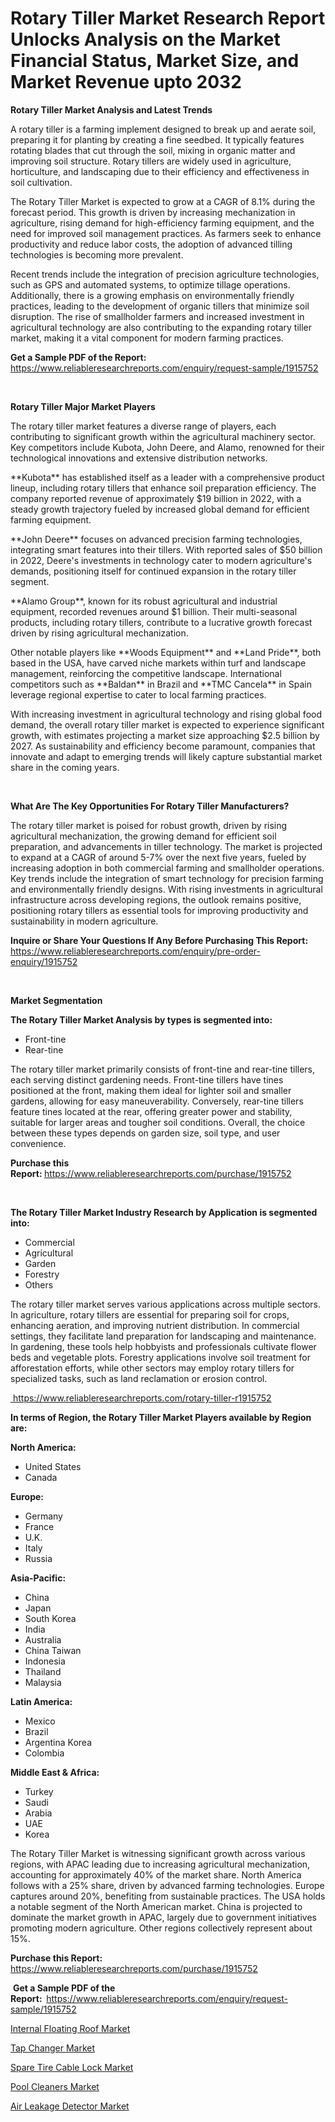 <p><h1>Rotary Tiller Market Research Report Unlocks Analysis on the Market Financial Status, Market Size, and Market Revenue upto 2032</h1></p><p><strong>Rotary Tiller Market Analysis and Latest Trends</strong></p>
<p><p>A rotary tiller is a farming implement designed to break up and aerate soil, preparing it for planting by creating a fine seedbed. It typically features rotating blades that cut through the soil, mixing in organic matter and improving soil structure. Rotary tillers are widely used in agriculture, horticulture, and landscaping due to their efficiency and effectiveness in soil cultivation.</p><p>The Rotary Tiller Market is expected to grow at a CAGR of 8.1% during the forecast period. This growth is driven by increasing mechanization in agriculture, rising demand for high-efficiency farming equipment, and the need for improved soil management practices. As farmers seek to enhance productivity and reduce labor costs, the adoption of advanced tilling technologies is becoming more prevalent.</p><p>Recent trends include the integration of precision agriculture technologies, such as GPS and automated systems, to optimize tillage operations. Additionally, there is a growing emphasis on environmentally friendly practices, leading to the development of organic tillers that minimize soil disruption. The rise of smallholder farmers and increased investment in agricultural technology are also contributing to the expanding rotary tiller market, making it a vital component for modern farming practices.</p></p>
<p><strong>Get a Sample PDF of the Report:&nbsp;</strong> <a href="https://www.reliableresearchreports.com/enquiry/request-sample/1915752?utm_campaign=10&utm_medium=2&utm_source=Github&utm_content=ia&utm_term=02032025&utm_id=rotary-tiller">https://www.reliableresearchreports.com/enquiry/request-sample/1915752</a></p>
<p>&nbsp;</p>
<p><strong>Rotary Tiller Major Market Players</strong></p>
<p><p>The rotary tiller market features a diverse range of players, each contributing to significant growth within the agricultural machinery sector. Key competitors include Kubota, John Deere, and Alamo, renowned for their technological innovations and extensive distribution networks.</p><p>**Kubota** has established itself as a leader with a comprehensive product lineup, including rotary tillers that enhance soil preparation efficiency. The company reported revenue of approximately $19 billion in 2022, with a steady growth trajectory fueled by increased global demand for efficient farming equipment. </p><p>**John Deere** focuses on advanced precision farming technologies, integrating smart features into their tillers. With reported sales of $50 billion in 2022, Deere's investments in technology cater to modern agriculture's demands, positioning itself for continued expansion in the rotary tiller segment.</p><p>**Alamo Group**, known for its robust agricultural and industrial equipment, recorded revenues around $1 billion. Their multi-seasonal products, including rotary tillers, contribute to a lucrative growth forecast driven by rising agricultural mechanization.</p><p>Other notable players like **Woods Equipment** and **Land Pride**, both based in the USA, have carved niche markets within turf and landscape management, reinforcing the competitive landscape. International competitors such as **Baldan** in Brazil and **TMC Cancela** in Spain leverage regional expertise to cater to local farming practices.</p><p>With increasing investment in agricultural technology and rising global food demand, the overall rotary tiller market is expected to experience significant growth, with estimates projecting a market size approaching $2.5 billion by 2027. As sustainability and efficiency become paramount, companies that innovate and adapt to emerging trends will likely capture substantial market share in the coming years.</p></p>
<p>&nbsp;</p>
<p><strong>What Are The Key Opportunities For Rotary Tiller Manufacturers?</strong></p>
<p><p>The rotary tiller market is poised for robust growth, driven by rising agricultural mechanization, the growing demand for efficient soil preparation, and advancements in tiller technology. The market is projected to expand at a CAGR of around 5-7% over the next five years, fueled by increasing adoption in both commercial farming and smallholder operations. Key trends include the integration of smart technology for precision farming and environmentally friendly designs. With rising investments in agricultural infrastructure across developing regions, the outlook remains positive, positioning rotary tillers as essential tools for improving productivity and sustainability in modern agriculture.</p></p>
<p><strong>Inquire or Share Your Questions If Any Before Purchasing This Report:</strong> <a href="https://www.reliableresearchreports.com/enquiry/pre-order-enquiry/1915752?utm_campaign=10&utm_medium=2&utm_source=Github&utm_content=ia&utm_term=02032025&utm_id=rotary-tiller">https://www.reliableresearchreports.com/enquiry/pre-order-enquiry/1915752</a></p>
<p>&nbsp;</p>
<p><strong>Market Segmentation</strong></p>
<p><strong>The Rotary Tiller Market Analysis by types is segmented into:</strong></p>
<p><ul><li>Front-tine</li><li>Rear-tine</li></ul></p>
<p><p>The rotary tiller market primarily consists of front-tine and rear-tine tillers, each serving distinct gardening needs. Front-tine tillers have tines positioned at the front, making them ideal for lighter soil and smaller gardens, allowing for easy maneuverability. Conversely, rear-tine tillers feature tines located at the rear, offering greater power and stability, suitable for larger areas and tougher soil conditions. Overall, the choice between these types depends on garden size, soil type, and user convenience.</p></p>
<p><strong>Purchase this Report:&nbsp;</strong><a href="https://www.reliableresearchreports.com/purchase/1915752?utm_campaign=10&utm_medium=2&utm_source=Github&utm_content=ia&utm_term=02032025&utm_id=rotary-tiller">https://www.reliableresearchreports.com/purchase/1915752</a></p>
<p>&nbsp;</p>
<p><strong>The Rotary Tiller Market Industry Research by Application is segmented into:</strong></p>
<p><ul><li>Commercial</li><li>Agricultural</li><li>Garden</li><li>Forestry</li><li>Others</li></ul></p>
<p><p>The rotary tiller market serves various applications across multiple sectors. In agriculture, rotary tillers are essential for preparing soil for crops, enhancing aeration, and improving nutrient distribution. In commercial settings, they facilitate land preparation for landscaping and maintenance. In gardening, these tools help hobbyists and professionals cultivate flower beds and vegetable plots. Forestry applications involve soil treatment for afforestation efforts, while other sectors may employ rotary tillers for specialized tasks, such as land reclamation or erosion control.</p></p>
<p><a href="https://www.reliableresearchreports.com/rotary-tiller-r1915752?utm_campaign=10&utm_medium=2&utm_source=Github&utm_content=ia&utm_term=02032025&utm_id=rotary-tiller">&nbsp;https://www.reliableresearchreports.com/rotary-tiller-r1915752</a></p>
<p><strong>In terms of Region, the Rotary Tiller Market Players available by Region are:</strong></p>
<p>
    <p> <strong> North America: </strong>
        <ul>
            <li>United States</li>
            <li>Canada</li>
        </ul>
        </p> 
    <p> <strong> Europe: </strong>
        <ul>
            <li>Germany</li>
            <li>France</li>
            <li>U.K.</li>
            <li>Italy</li>
            <li>Russia</li>
        </ul>
        </p> 
    <p> <strong> Asia-Pacific: </strong>
        <ul>
            <li>China</li>
            <li>Japan</li>
            <li>South Korea</li>
            <li>India</li>
            <li>Australia</li>
            <li>China Taiwan</li>
            <li>Indonesia</li>
            <li>Thailand</li>
            <li>Malaysia</li>
        </ul>
        </p> 
    <p> <strong> Latin America: </strong>
        <ul>
            <li>Mexico</li>
            <li>Brazil</li>
            <li>Argentina Korea</li>
            <li>Colombia</li>
        </ul>
        </p> 
    <p> <strong> Middle East & Africa: </strong>
        <ul>
            <li>Turkey</li>
            <li>Saudi</li>
            <li>Arabia</li>
            <li>UAE</li>
            <li>Korea</li>
        </ul>
    </p>
    </p>
<p><p>The Rotary Tiller Market is witnessing significant growth across various regions, with APAC leading due to increasing agricultural mechanization, accounting for approximately 40% of the market share. North America follows with a 25% share, driven by advanced farming technologies. Europe captures around 20%, benefiting from sustainable practices. The USA holds a notable segment of the North American market. China is projected to dominate the market growth in APAC, largely due to government initiatives promoting modern agriculture. Other regions collectively represent about 15%.</p></p>
<p><strong>Purchase this Report: </strong><a href="https://www.reliableresearchreports.com/purchase/1915752?utm_campaign=10&utm_medium=2&utm_source=Github&utm_content=ia&utm_term=02032025&utm_id=rotary-tiller">https://www.reliableresearchreports.com/purchase/1915752</a></p>
<p>&nbsp;<strong>Get a Sample PDF of the Report:&nbsp;&nbsp;</strong><a href="https://www.reliableresearchreports.com/enquiry/request-sample/1915752?utm_campaign=10&utm_medium=2&utm_source=Github&utm_content=ia&utm_term=02032025&utm_id=rotary-tiller">https://www.reliableresearchreports.com/enquiry/request-sample/1915752</a></p>
<p><strong></strong></p>
<p><p><a href="https://github.com/dailyspunj47/Market-Research-Report-List-1/blob/main/internal-floating-roof-market.md?utm_campaign=10&utm_medium=2&utm_source=Github&utm_content=ia&utm_term=02032025&utm_id=rotary-tiller">Internal Floating Roof Market</a></p><p><a href="https://github.com/sirayedantte/Market-Research-Report-List-1/blob/main/tap-changer-market.md?utm_campaign=10&utm_medium=2&utm_source=Github&utm_content=ia&utm_term=02032025&utm_id=rotary-tiller">Tap Changer Market</a></p><p><a href="https://github.com/momossidram/Market-Research-Report-List-1/blob/main/spare-tire-cable-lock-market.md?utm_campaign=10&utm_medium=2&utm_source=Github&utm_content=ia&utm_term=02032025&utm_id=rotary-tiller">Spare Tire Cable Lock Market</a></p><p><a href="https://github.com/biyajausenik/Market-Research-Report-List-1/blob/main/pool-cleaners-market.md?utm_campaign=10&utm_medium=2&utm_source=Github&utm_content=ia&utm_term=02032025&utm_id=rotary-tiller">Pool Cleaners Market</a></p><p><a href="https://github.com/armsinwan/Market-Research-Report-List-1/blob/main/air-leakage-detector-market.md?utm_campaign=10&utm_medium=2&utm_source=Github&utm_content=ia&utm_term=02032025&utm_id=rotary-tiller">Air Leakage Detector Market</a></p></p>